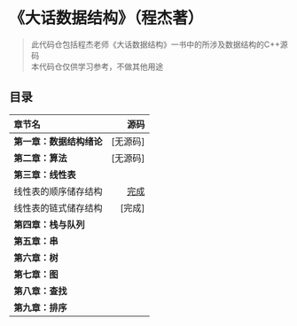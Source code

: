 # 《大话数据结构》（程杰著）

>此代码仓包括程杰老师《大话数据结构》一书中的所涉及数据结构的C++源码  
>本代码仓仅供学习参考，不做其他用途

## 目录

|章节名|源码|
|:----|----:|
|**第一章：数据结构绪论**|[无源码]|
|**第二章：算法**|[无源码]|
|**第三章：线性表**||
|线性表的顺序储存结构|[完成](https://github.com/Mer1997/Dialogue-with-data-structure/blob/master/第三章%EF%BC%9A线性表/SqList.cpp)|
|线性表的链式储存结构|[完成]|
|**第四章：栈与队列**||
|**第五章：串**||
|**第六章：树**||
|**第七章：图**||
|**第八章：查找**||
|**第九章：排序**||
